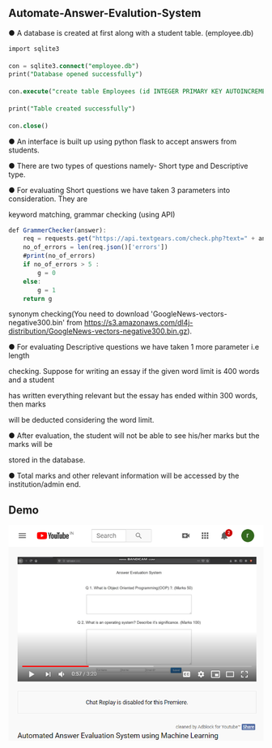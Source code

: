 ## Automate-Answer-Evalution-System
● A database is created at first along with a student table. (employee.db)

```sql
import sqlite3  
  
con = sqlite3.connect("employee.db")  
print("Database opened successfully")  
  
con.execute("create table Employees (id INTEGER PRIMARY KEY AUTOINCREMENT, name TEXT NOT NULL, roll TEXT UNIQUE NOT NULL, email TEXT NOT NULL, marks_short TEXT NOT NULL, marks_des TEXT NOT NULL)")  
  
print("Table created successfully")  
  
con.close()
```

● An interface is built up using python flask to accept answers from students.

● There are two types of questions namely- Short type and Descriptive type.

● For evaluating Short questions we have taken 3 parameters into consideration. They are

keyword matching,
grammar checking (using API)
```javascript
def GrammerChecker(answer):
    req = requests.get("https://api.textgears.com/check.php?text=" + answer + "&key=JmcxHCCPZ7jfXLF6")
    no_of_errors = len(req.json()['errors'])
    #print(no_of_errors)
    if no_of_errors > 5 :
        g = 0
    else:
        g = 1
    return g
```

synonym checking(You need to download 'GoogleNews-vectors-negative300.bin' from https://s3.amazonaws.com/dl4j-distribution/GoogleNews-vectors-negative300.bin.gz).

● For evaluating Descriptive questions we have taken 1 more parameter i.e length

checking. Suppose for writing an essay if the given word limit is 400 words and a student

has written everything relevant but the essay has ended within 300 words, then marks

will be deducted considering the word limit.

● After evaluation, the student will not be able to see his/her marks but the marks will be

stored in the database.

● Total marks and other relevant information will be accessed by the institution/admin end.

## Demo

[![Watch the video](Screenshot/Screenshot%20(1005).png)](https://youtu.be/vt5fpE0bzSY)
